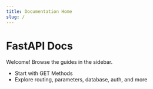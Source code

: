 ```yaml
---
title: Documentation Home
slug: /
---
```


# FastAPI Docs

Welcome! Browse the guides in the sidebar.

- Start with GET Methods
- Explore routing, parameters, database, auth, and more



